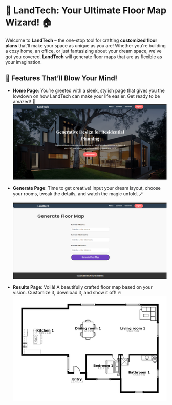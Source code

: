 # 🏡 **LandTech**: Your Ultimate Floor Map Wizard! 🏠

Welcome to **LandTech** – the one-stop tool for crafting **customized floor plans** that’ll make your space as unique as you are! Whether you're building a cozy home, an office, or just fantasizing about your dream space, we've got you covered. **LandTech** will generate floor maps that are as flexible as your imagination.

## 🎉 Features That’ll Blow Your Mind!

- **Home Page**: You’re greeted with a sleek, stylish page that gives you the lowdown on how LandTech can make your life easier. Get ready to be amazed! 🌟  
![Alt text](homee.png  "Home Page")
  
- **Generate Page**: Time to get creative! Input your dream layout, choose your rooms, tweak the details, and watch the magic unfold. 🪄  

  ![Alt text](generate.png "Generate Page")

- **Results Page**: Voilà! A beautifully crafted floor map based on your vision. Customize it, download it, and show it off! 🔥  
  ![Alt text](result.jpg "Result")
